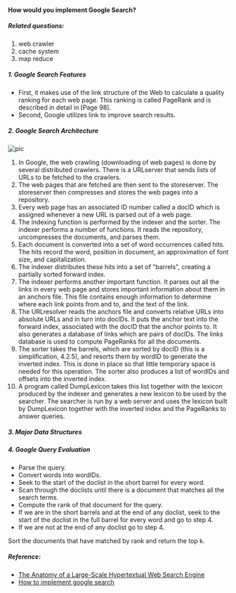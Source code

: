 #### How would you implement Google Search?

##### Related questions:
1. web crawler 
2. cache system 
3. map reduce 

##### 1. Google Search Features 
* First, it makes use of the link structure of the Web to calculate a quality ranking for each web page. This ranking is called PageRank and is described in detail in [Page 98]. 
* Second, Google utilizes link to improve search results.

##### 2. Google Search Architecture 
![pic](http://i.stack.imgur.com/aogj9.gif)

1. In Google, the web crawling (downloading of web pages) is done by several distributed crawlers. There is a URLserver that sends lists of URLs to be fetched to the crawlers. 
2. The web pages that are fetched are then sent to the storeserver. The storeserver then compresses and stores the web pages into a repository. 
3. Every web page has an associated ID number called a docID which is assigned whenever a new URL is parsed out of a web page.
4. The indexing function is performed by the indexer and the sorter. The indexer performs a number of functions. It reads the repository, uncompresses the documents, and parses them. 
5. Each document is converted into a set of word occurrences called hits. The hits record the word, position in document, an approximation of font size, and capitalization. 
6. The indexer distributes these hits into a set of "barrels", creating a partially sorted forward index. 
7. The indexer performs another important function. It parses out all the links in every web page and stores important information about them in an anchors file. This file contains enough information to determine where each link points from and to, and the text of the link.
8. The URLresolver reads the anchors file and converts relative URLs into absolute URLs and in turn into docIDs. It puts the anchor text into the forward index, associated with the docID that the anchor points to. It also generates a database of links which are pairs of docIDs. The links database is used to compute PageRanks for all the documents.
9. The sorter takes the barrels, which are sorted by docID (this is a simplification, 4.2.5), and resorts them by wordID to generate the inverted index. This is done in place so that little temporary space is needed for this operation. The sorter also produces a list of wordIDs and offsets into the inverted index. 
10. A program called DumpLexicon takes this list together with the lexicon produced by the indexer and generates a new lexicon to be used by the searcher. The searcher is run by a web server and uses the lexicon built by DumpLexicon together with the inverted index and the PageRanks to answer queries.

##### 3. Major Data Structures


##### 4. Google Query Evaluation
* Parse the query.
* Convert words into wordIDs.
* Seek to the start of the doclist in the short barrel for every word.
* Scan through the doclists until there is a document that matches all the search terms.
* Compute the rank of that document for the query.
* If we are in the short barrels and at the end of any doclist, seek to the start of the doclist in the full barrel for every word and go to step 4.
* If we are not at the end of any doclist go to step 4.

Sort the documents that have matched by rank and return the top k.


##### Reference:
* [The Anatomy of a Large-Scale Hypertextual Web Search Engine](http://infolab.stanford.edu/~backrub/google.html#data)
* [How to implement google search](http://programmers.stackexchange.com/questions/38324/interview-question-how-would-you-implement-google-search)
